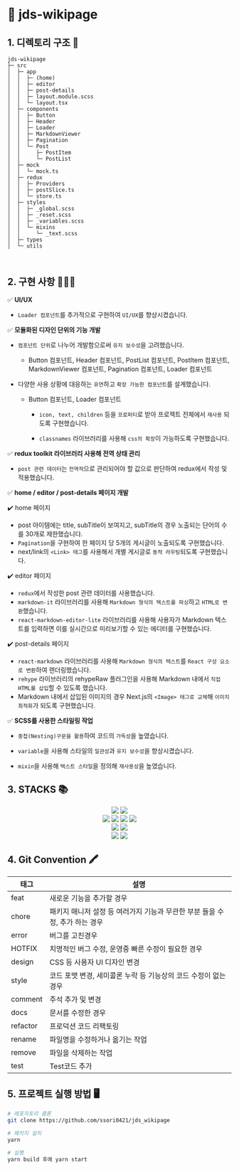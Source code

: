 # 🔖 jds-wikipage

## 1. 디렉토리 구조 📂

```
jds-wikipage
├─ src
│  ├─ app
│  │  ├─ (home)
│  │  ├─ editor
│  │  ├─ post-details
│  │  ├─ layout.module.scss
│  │  └─ layout.tsx
│  ├─ components
│  │  ├─ Button
│  │  ├─ Header
│  │  ├─ Loader
│  │  ├─ MarkdownViewer
│  │  ├─ Pagination
│  │  └─ Post
│  │     ├─ PostItem
│  │     └─ PostList
│  ├─ mock
│  │  └─ mock.ts
│  ├─ redux
│  │  ├─ Providers
│  │  ├─ postSlice.ts
│  │  └─ store.ts
│  ├─ styles
│  │  ├─ _global.scss
│  │  ├─ _reset.scss
│  │  ├─ _variables.scss
│  │  └─ mixins
│  │     └─ _text.scss
│  ├─ types
│  └─ utils



```

## 2. 구현 사항 👩🏻‍💻

✅ **UI/UX**

- `Loader 컴포넌트`를 추가적으로 구현하여 `UI/UX`를 향상시켰습니다.

✅ **모듈화된 디자인 단위의 기능 개발**

- `컴포넌트 단위`로 나누어 개발함으로써 `유지 보수성`을 고려했습니다.

  - Button 컴포넌트, Header 컴포넌트, PostList 컴포넌트, PostItem 컴포넌트, MarkdownViewer 컴포넌트, Pagination 컴포넌트, Loader 컴포넌트

- 다양한 사용 상황에 대응하는 `유연`하고 `확장 가능한 컴포넌트`를 설계했습니다.

  - Button 컴포넌트, Loader 컴포넌트

    - `icon, text, children` 등을 `프로퍼티`로 받아 프로젝트 전체에서 `재사용` 되도록 구현했습니다.

    - `classnames` 라이브러리를 사용해 `css의 확장`이 가능하도록 구현했습니다.

✅ **redux toolkit 라이브러리 사용해 전역 상태 관리**

- `post 관련 데이터`는 `전역적`으로 관리되어야 할 값으로 판단하여 redux에서 작성 및 적용했습니다.

✅ **home / editor / post-details 페이지 개발**

✔️ home 페이지

- post 아이템에는 title, subTitle이 보여지고, subTitle의 경우 노출되는 단어의 수를 30개로 제한했습니다.
- `Pagination`을 구현하여 한 페이지 당 5개의 게시글이 노출되도록 구현했습니다.
- next/link의 `<Link> 태그`를 사용해서 개별 게시글로 `동적 라우팅`되도록 구현했습니다.

✔️ editor 페이지

- `redux`에서 작성한 post 관련 데이터를 사용했습니다.
- `markdown-it` 라이브러리를 사용해 `Markdown 형식의 텍스트를 파싱`하고 `HTML로 변환`했습니다.
- `react-markdown-editor-lite` 라이브러리를 사용해 사용자가 Markdown 텍스트를 입력하면 이를 실시간으로 미리보기할 수 있는 에디터를 구현했습니다.

✔️ post-details 페이지

- `react-markdown` 라이브러리를 사용해 `Markdown 형식의 텍스트`를 `React 구성 요소로 변환`하여 렌더링했습니다.
- `rehype` 라이브러리의 rehypeRaw 플러그인을 사용해 Markdown 내에서 `직접 HTML를 삽입`할 수 있도록 했습니다.
- Markdown 내에서 삽입된 이미지의 경우 Next.js의 `<Image> 태그로 교체`해 `이미지 최적화`가 되도록 구현했습니다.

✅ **SCSS를 사용한 스타일링 작업**

- `중첩(Nesting)구문을 활용`하여 코드의 `가독성`을 높였습니다.

- `variable`을 사용해 스타일의 `일관성`과 `유지 보수성`을 향상시켰습니다.

- `mixin`을 사용해 `텍스트 스타일`을 정의해 `재사용성`을 높였습니다.

## 3. STACKS 📚

<div align=center> 
 <img src="https://img.shields.io/badge/JAVASCRIPT-F7DF1E?style=for-the-badge&logo=JAVASCRIPT&logoColor=black">
<img src="https://img.shields.io/badge/REACT-61DAFB?style=for-the-badge&logo=react&logoColor=black"> 
 </br>
  <img src="https://img.shields.io/badge/NEXT.JS-000000?style=for-the-badge&logo=NEXT.JS&logoColor=black">
  <img src="https://img.shields.io/badge/TYPESCRIPT-3178C6?style=for-the-badge&logo=TYPESCRIPT&logoColor=black">
     <img src="https://img.shields.io/badge/REDUX TOOLKIT-764ABC?style=for-the-badge&logo=ZUSTAND&logoColor=black">
    <img src="https://img.shields.io/badge/SCSS-CC6699?style=for-the-badge&logo=SCSS&logoColor=black">
     </br>
    <img src="https://img.shields.io/badge/REACT MARKDOWN-83B81A?style=for-the-badge&logo=ZUSTAND&logoColor=black">
  <img src="https://img.shields.io/badge/MARKDOWN IT-FF0000?style=for-the-badge&logo=ZUSTAND&logoColor=black">
  </br>
        <img src="https://img.shields.io/badge/REACT MARKDOWN EDITOR LITE-008FC7?style=for-the-badge&logo=ZUSTAND&logoColor=black">
          <img src="https://img.shields.io/badge/REHTPE-34567C?style=for-the-badge&logo=ZUSTAND&logoColor=black">

</div>

## 4. Git Convention 🖍️

| 태그     | 설명                                                                        |
| -------- | --------------------------------------------------------------------------- |
| feat     | 새로운 기능을 추가할 경우                                                   |
| chore    | 패키지 매니저 설정 등 여러가지 기능과 무관한 부분 들을 수정, 추가 하는 경우 |
| error    | 버그를 고친경우                                                             |
| HOTFIX   | 치명적인 버그 수정, 운영중 빠른 수정이 필요한 경우                          |
| design   | CSS 등 사용자 UI 디자인 변경                                                |
| style    | 코드 포맷 변경, 세미콜론 누락 등 기능상의 코드 수정이 없는 경우             |
| comment  | 주석 추가 및 변경                                                           |
| docs     | 문서를 수정한 경우                                                          |
| refactor | 프로덕션 코드 리팩토링                                                      |
| rename   | 파일명을 수정하거나 옮기는 작업                                             |
| remove   | 파일을 삭제하는 작업                                                        |
| test     | Test코드 추가                                                               |

## 5. 프로젝트 실행 방법 🖥️

```bash
# 레포지토리 클론
git clone https://github.com/ssori0421/jds_wikipage

# 패키지 설치
yarn

# 실행
yarn build 후에 yarn start
```
